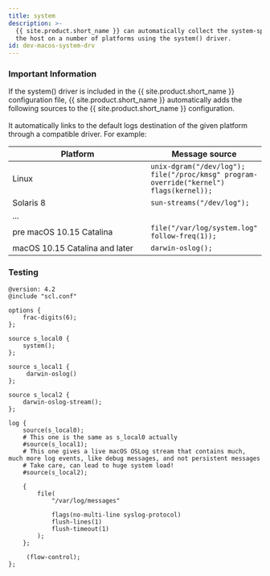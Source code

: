```yaml
---
title: system
description: >-
  {{ site.product.short_name }} can automatically collect the system-specific log messages of
  the host on a number of platforms using the system() driver.
id: dev-macos-system-drv
---
```


### Important Information

If the system() driver is included in the {{ site.product.short_name }} configuration file, {{ site.product.short_name }} automatically adds the following sources to the {{ site.product.short_name }} configuration.\
\
It automatically links to the default logs destination of the given platform through a compatible driver. For example:&#x20;

<table data-header-hidden>
  <thead>
    <tr>
      <th width="282">Platform</th>
      <th>Message source</th>
    </tr>
  </thead>
  <tbody>
    <tr>
      <td>Linux</td>
      <td>
        <code>unix-dgram("/dev/log");</code>
        <br>
        <code>file("/proc/kmsg" program-override("kernel") flags(kernel));</code>
      </td>
    </tr>
    <tr>
      <td>Solaris 8</td>
      <td>
        <code>sun-streams("/dev/log");</code>
      </td>
    </tr>
    <tr>
      <td>...</td>
      <td></td>
    </tr>
    <tr>
      <td>pre macOS 10.15 Catalina</td>
      <td>
        <code>file("/var/log/system.log" follow-freq(1));</code>
      </td>
    </tr>
    <tr>
      <td>macOS 10.15 Catalina and later</td>
      <td>
        <code>darwin-oslog();</code>
      </td>
    </tr>
  </tbody>
</table>

### Testing

```config
@version: 4.2
@include "scl.conf"

options {
    frac-digits(6);
};

source s_local0 {
    system();
};

source s_local1 {
     darwin-oslog()
};

source s_local2 {
    darwin-oslog-stream();
};

log {
    source(s_local0);
    # This one is the same as s_local0 actually
    #source(s_local1);
    # This one gives a live macOS OSLog stream that contains much, much more log events, like debug messages, and not persistent messages
    # Take care, can lead to huge system load!
    #source(s_local2);

    {
        file(
            "/var/log/messages"

            flags(no-multi-line syslog-protocol)
            flush-lines(1)
            flush-timeout(1)
        );
    };

     (flow-control);
};
```
